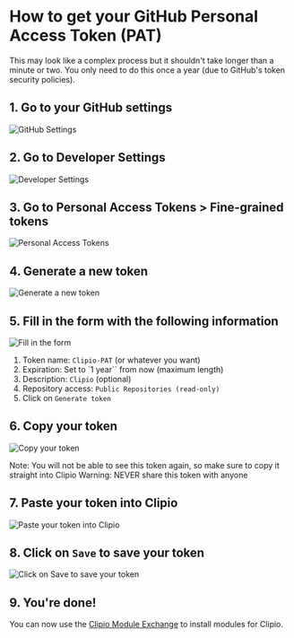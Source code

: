 # How to get your GitHub Personal Access Token (PAT)

This may look like a complex process but it shouldn't take longer than a minute or two. You only need to do this once a year (due to GitHub's token security policies).

## 1. Go to your GitHub settings

![GitHub Settings](https://i.imgur.com/Lh9w8Uq.png)

## 2. Go to Developer Settings

![Developer Settings](https://i.imgur.com/HNMxhTn.png)

## 3. Go to Personal Access Tokens > Fine-grained tokens

![Personal Access Tokens](https://i.imgur.com/hqTqqeZ.png)

## 4. Generate a new token

![Generate a new token](https://i.imgur.com/CVWsnHx.png)

## 5. Fill in the form with the following information

![Fill in the form](https://i.imgur.com/N6OopxN.png)

1. Token name: `Clipio-PAT` (or whatever you want)
2. Expiration: Set to `1 year`` from now (maximum length)
3. Description: `Clipio` (optional)
4. Repository access: `Public Repositories (read-only)`
5. Click on `Generate token`

## 6. Copy your token

![Copy your token](https://i.imgur.com/LLGYNEl.png)

Note: You will not be able to see this token again, so make sure to copy it straight into Clipio
Warning: NEVER share this token with anyone

## 7. Paste your token into Clipio

![Paste your token into Clipio](https://i.imgur.com/JakQh80.png)

## 8. Click on `Save` to save your token

![Click on `Save` to save your token](https://i.imgur.com/eWvayxe.png)

## 9. You're done!

You can now use the [Clipio Module Exchange](https://github.com/pTinosq/clipio-modules) to install modules for Clipio.
